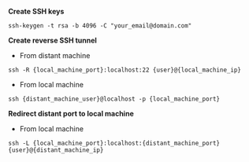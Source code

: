 **Create SSH keys**
```shell script
ssh-keygen -t rsa -b 4096 -C "your_email@domain.com"
```

**Create reverse SSH tunnel**
- From distant machine
```shell script
ssh -R {local_machine_port}:localhost:22 {user}@{local_machine_ip}
```

- From local machine
```shell script
ssh {distant_machine_user}@localhost -p {local_machine_port}
```

**Redirect distant port to local machine**
- From local machine
```shell script
ssh -L {local_machine_port}:localhost:{distant_machine_port} {user}@{distant_machine_ip}
```
